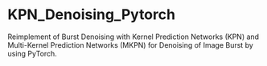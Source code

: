 # KPN_Denoising_Pytorch
Reimplement of Burst Denoising with Kernel Prediction Networks (KPN) and Multi-Kernel Prediction Networks (MKPN) for Denoising of Image Burst by using PyTorch.

